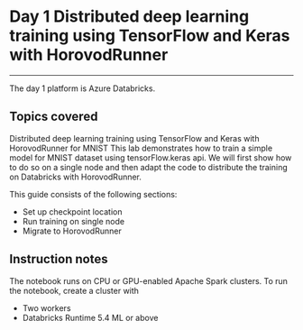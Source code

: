# Day 1 Distributed deep learning training using TensorFlow and Keras with HorovodRunner
---

The day 1 platform is Azure Databricks.

Topics covered
---
Distributed deep learning training using TensorFlow and Keras with HorovodRunner for MNIST
This lab demonstrates how to train a simple model for MNIST dataset using tensorFlow.keras api. We will first show how to do so on a single node and then adapt the code to distribute the training on Databricks with HorovodRunner.

This guide consists of the following sections:
* Set up checkpoint location
* Run training on single node
* Migrate to HorovodRunner


Instruction notes
---
The notebook runs on CPU or GPU-enabled Apache Spark clusters.
To run the notebook, create a cluster with
* Two workers
* Databricks Runtime 5.4 ML or above

